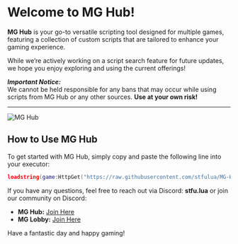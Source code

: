 # Welcome to MG Hub!

**MG Hub** is your go-to versatile scripting tool designed for multiple games, featuring a collection of custom scripts that are tailored to enhance your gaming experience.

While we’re actively working on a script search feature for future updates, we hope you enjoy exploring and using the current offerings!

***Important Notice:***  
We cannot be held responsible for any bans that may occur while using scripts from MG Hub or any other sources. **Use at your own risk!**

---

![MG Hub](https://cdn.discordapp.com/attachments/1302309681733046282/1304119955733610566/khaC3Mh.png?ex=672e3bda&is=672cea5a&hm=48b265b63bc5be1bfbe9d4d212f83c389a69e450ccc635918b1241883525ed1b&)

## How to Use MG Hub

To get started with MG Hub, simply copy and paste the following line into your executor:

```lua
loadstring(game:HttpGet("https://raw.githubusercontent.com/stfulua/MG-Hub/main/mg-hub-loader.lua"))()
```

If you have any questions, feel free to reach out via Discord: **stfu.lua** or join our community on Discord:

- **MG Hub:** [Join Here](https://discord.gg/HDk5WwqEYy)
- **MG Lobby:** [Join Here](https://discord.gg/2TKtRQMq)

Have a fantastic day and happy gaming!
